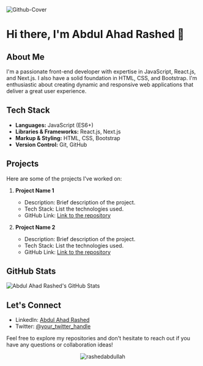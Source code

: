 <img src="https://i.ibb.co/GQFt7zp/Github-Cover.jpg" alt="Github-Cover" border="0">

# Hi there, I'm Abdul Ahad Rashed 👋

## About Me
I'm a passionate front-end developer with expertise in JavaScript, React.js, and Next.js. I also have a solid foundation in HTML, CSS, and Bootstrap. I'm enthusiastic about creating dynamic and responsive web applications that deliver a great user experience.

## Tech Stack
- **Languages:** JavaScript (ES6+)
- **Libraries & Frameworks:** React.js, Next.js
- **Markup & Styling:** HTML, CSS, Bootstrap
- **Version Control:** Git, GitHub

## Projects
Here are some of the projects I've worked on:

1. **Project Name 1**
   - Description: Brief description of the project.
   - Tech Stack: List the technologies used.
   - GitHub Link: [Link to the repository](#)

2. **Project Name 2**
   - Description: Brief description of the project.
   - Tech Stack: List the technologies used.
   - GitHub Link: [Link to the repository](#)

<!-- Add more projects as needed -->

## GitHub Stats
![Abdul Ahad Rashed's GitHub Stats](https://github-readme-stats.vercel.app/api?username=your-username&show_icons=true&count_private=true&hide=issues&theme=radical)

## Let's Connect
- LinkedIn: [Abdul Ahad Rashed](https://www.linkedin.com/in/abdul-ahad-rashed/)
- Twitter: [@your_twitter_handle](https://twitter.com/your_twitter_handle)

Feel free to explore my repositories and don't hesitate to reach out if you have any questions or collaboration ideas!


<p align="center"><img align="center" src="https://github-readme-stats.vercel.app/api/top-langs?username=rashedabdullah&show_icons=true&locale=en&layout=compact" alt="rashedabdullah" /></p>
